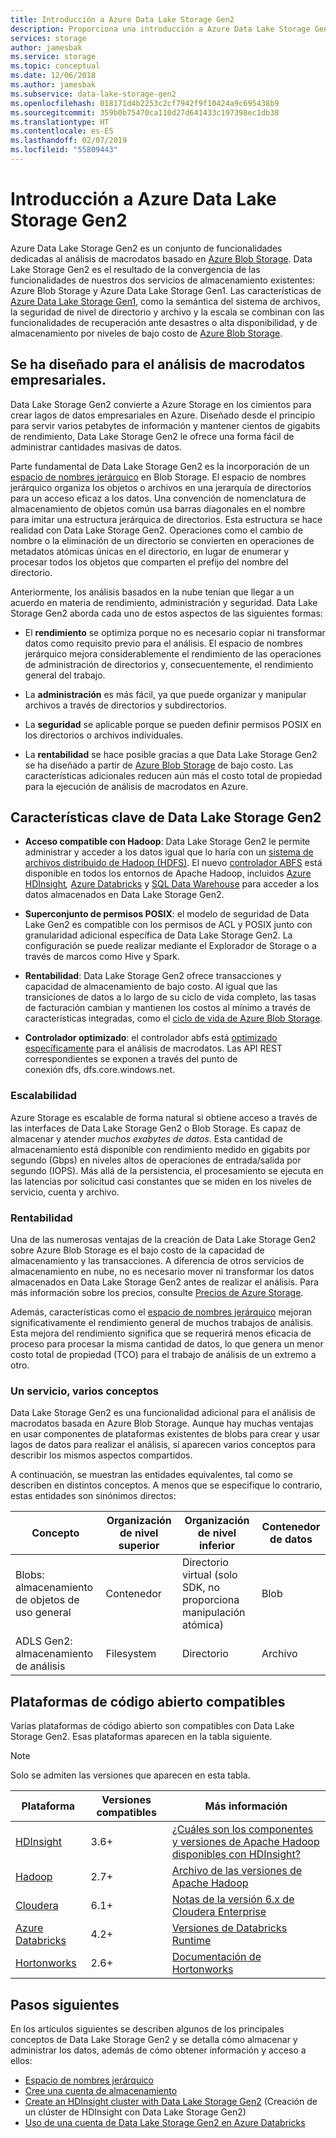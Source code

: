 ```yaml
---
title: Introducción a Azure Data Lake Storage Gen2
description: Proporciona una introducción a Azure Data Lake Storage Gen2
services: storage
author: jamesbak
ms.service: storage
ms.topic: conceptual
ms.date: 12/06/2018
ms.author: jamesbak
ms.subservice: data-lake-storage-gen2
ms.openlocfilehash: 018171d4b2253c2cf7942f9f10424a9c695438b9
ms.sourcegitcommit: 359b0b75470ca110d27d641433c197398ec1db38
ms.translationtype: HT
ms.contentlocale: es-ES
ms.lasthandoff: 02/07/2019
ms.locfileid: "55809443"
---
```

# <a name="introduction-to-azure-data-lake-storage-gen2"></a>Introducción a Azure Data Lake Storage Gen2

‎Azure Data Lake Storage Gen2 es un conjunto de funcionalidades dedicadas al análisis de macrodatos basado en [Azure Blob Storage](storage-blobs-introduction.md). Data Lake Storage Gen2 es el resultado de la convergencia de las funcionalidades de nuestros dos servicios de almacenamiento existentes: Azure Blob Storage y Azure Data Lake Storage Gen1. Las características de [Azure Data Lake Storage Gen1](https://docs.microsoft.com/azure/data-lake-store/index), como la semántica del sistema de archivos, la seguridad de nivel de directorio y archivo y la escala se combinan con las funcionalidades de recuperación ante desastres o alta disponibilidad, y de almacenamiento por niveles de bajo costo de [Azure Blob Storage](storage-blobs-introduction.md).

## <a name="designed-for-enterprise-big-data-analytics"></a>Se ha diseñado para el análisis de macrodatos empresariales.

Data Lake Storage Gen2 convierte a Azure Storage en los cimientos para crear lagos de datos empresariales en Azure. Diseñado desde el principio para servir varios petabytes de información y mantener cientos de gigabits de rendimiento, Data Lake Storage Gen2 le ofrece una forma fácil de administrar cantidades masivas de datos.

Parte fundamental de Data Lake Storage Gen2 es la incorporación de un [espacio de nombres jerárquico](data-lake-storage-namespace.md) en Blob Storage. El espacio de nombres jerárquico organiza los objetos o archivos en una jerarquía de directorios para un acceso eficaz a los datos. Una convención de nomenclatura de almacenamiento de objetos común usa barras diagonales en el nombre para imitar una estructura jerárquica de directorios. Esta estructura se hace realidad con Data Lake Storage Gen2. Operaciones como el cambio de nombre o la eliminación de un directorio se convierten en operaciones de metadatos atómicas únicas en el directorio, en lugar de enumerar y procesar todos los objetos que comparten el prefijo del nombre del directorio.

Anteriormente, los análisis basados en la nube tenían que llegar a un acuerdo en materia de rendimiento, administración y seguridad. Data Lake Storage Gen2 aborda cada uno de estos aspectos de las siguientes formas:

-   El **rendimiento** se optimiza porque no es necesario copiar ni transformar datos como requisito previo para el análisis. El espacio de nombres jerárquico mejora considerablemente el rendimiento de las operaciones de administración de directorios y, consecuentemente, el rendimiento general del trabajo.

-   La **administración** es más fácil, ya que puede organizar y manipular archivos a través de directorios y subdirectorios.

-   La **seguridad** se aplicable porque se pueden definir permisos POSIX en los directorios o archivos individuales.

-   La **rentabilidad** se hace posible gracias a que Data Lake Storage Gen2 se ha diseñado a partir de [Azure Blob Storage](storage-blobs-introduction.md) de bajo costo. Las características adicionales reducen aún más el costo total de propiedad para la ejecución de análisis de macrodatos en Azure.

## <a name="key-features-of-data-lake-storage-gen2"></a>Características clave de Data Lake Storage Gen2

-   **Acceso compatible con Hadoop**: Data Lake Storage Gen2 le permite administrar y acceder a los datos igual que lo haría con un [sistema de archivos distribuido de Hadoop (HDFS)](http://hadoop.apache.org/docs/current/hadoop-project-dist/hadoop-hdfs/HdfsDesign.html). El nuevo [controlador ABFS](data-lake-storage-abfs-driver.md) está disponible en todos los entornos de Apache Hadoop, incluidos [Azure HDInsight](https://docs.microsoft.com/azure/hdinsight/index)*,* [Azure Databricks](https://docs.microsoft.com/azure/azure-databricks/index) y [SQL Data Warehouse](https://docs.microsoft.com/azure/sql-data-warehouse/) para acceder a los datos almacenados en Data Lake Storage Gen2.

-   **Superconjunto de permisos POSIX**: el modelo de seguridad de Data Lake Gen2 es compatible con los permisos de ACL y POSIX junto con granularidad adicional específica de Data Lake Storage Gen2. La configuración se puede realizar mediante el Explorador de Storage o a través de marcos como Hive y Spark.

-   **Rentabilidad**: Data Lake Storage Gen2 ofrece transacciones y capacidad de almacenamiento de bajo costo. Al igual que las transiciones de datos a lo largo de su ciclo de vida completo, las tasas de facturación cambian y mantienen los costos al mínimo a través de características integradas, como el [ciclo de vida de Azure Blob Storage](storage-lifecycle-management-concepts.md).

-   **Controlador optimizado**: el controlador abfs está [optimizado específicamente](data-lake-storage-abfs-driver.md) para el análisis de macrodatos. Las API REST correspondientes se exponen a través del punto de conexión dfs, dfs.core.windows.net.

### <a name="scalability"></a>Escalabilidad

Azure Storage es escalable de forma natural si obtiene acceso a través de las interfaces de Data Lake Storage Gen2 o Blob Storage. Es capaz de almacenar y atender *muchos exabytes de datos*. Esta cantidad de almacenamiento está disponible con rendimiento medido en gigabits por segundo (Gbps) en niveles altos de operaciones de entrada/salida por segundo (IOPS). Más allá de la persistencia, el procesamiento se ejecuta en las latencias por solicitud casi constantes que se miden en los niveles de servicio, cuenta y archivo.

### <a name="cost-effectiveness"></a>Rentabilidad

Una de las numerosas ventajas de la creación de Data Lake Storage Gen2 sobre Azure Blob Storage es el bajo costo de la capacidad de almacenamiento y las transacciones. A diferencia de otros servicios de almacenamiento en nube, no es necesario mover ni transformar los datos almacenados en Data Lake Storage Gen2 antes de realizar el análisis. Para más información sobre los precios, consulte [Precios de Azure Storage](https://azure.microsoft.com/pricing/details/storage).

Además, características como el [espacio de nombres jerárquico](data-lake-storage-namespace.md) mejoran significativamente el rendimiento general de muchos trabajos de análisis. Esta mejora del rendimiento significa que se requerirá menos eficacia de proceso para procesar la misma cantidad de datos, lo que genera un menor costo total de propiedad (TCO) para el trabajo de análisis de un extremo a otro.

### <a name="one-service-multiple-concepts"></a>Un servicio, varios conceptos

Data Lake Storage Gen2 es una funcionalidad adicional para el análisis de macrodatos basada en Azure Blob Storage. Aunque hay muchas ventajas en usar componentes de plataformas existentes de blobs para crear y usar lagos de datos para realizar el análisis, sí aparecen varios conceptos para describir los mismos aspectos compartidos.

A continuación, se muestran las entidades equivalentes, tal como se describen en distintos conceptos. A menos que se especifique lo contrario, estas entidades son sinónimos directos:

| Concepto                                | Organización de nivel superior | Organización de nivel inferior                                            | Contenedor de datos |
|----------------------------------------|------------------------|---------------------------------------------------------------------|----------------|
| Blobs: almacenamiento de objetos de uso general | Contenedor              | Directorio virtual (solo SDK, no proporciona manipulación atómica) | Blob           |
| ADLS Gen2: almacenamiento de análisis          | Filesystem             | Directorio                                                           | Archivo           |

## <a name="supported-open-source-platforms"></a>Plataformas de código abierto compatibles

Varias plataformas de código abierto son compatibles con Data Lake Storage Gen2. Esas plataformas aparecen en la tabla siguiente.

> [!NOTE]
> Solo se admiten las versiones que aparecen en esta tabla.

| Plataforma |  Versiones compatibles | Más información |
| --- | --- | --- |
| [HDInsight](https://azure.microsoft.com/services/hdinsight/) | 3.6+ | [¿Cuáles son los componentes y versiones de Apache Hadoop disponibles con HDInsight?](https://docs.microsoft.com/azure/hdinsight/hdinsight-component-versioning?toc=%2Fen-us%2Fazure%2Fhdinsight%2Fstorm%2FTOC.json&bc=%2Fen-us%2Fazure%2Fbread%2Ftoc.json)
| [Hadoop](https://hadoop.apache.org/) | 2.7+ | [Archivo de las versiones de Apache Hadoop](https://hadoop.apache.org/release.html) |
| [Cloudera](https://www.cloudera.com/) | 6.1+ | [Notas de la versión 6.x de Cloudera Enterprise](https://www.cloudera.com/documentation/enterprise/6/release-notes/topics/rg_cdh_6_release_notes.html) |
| [Azure Databricks](https://azure.microsoft.com/services/databricks/) | 4.2+ | [Versiones de Databricks Runtime](https://docs.databricks.com/release-notes/runtime/databricks-runtime-ver.html) |
|[Hortonworks](https://hortonworks.com/)| 2.6+ | [Documentación de Hortonworks](https://docs.hortonworks.com/) |

## <a name="next-steps"></a>Pasos siguientes

En los artículos siguientes se describen algunos de los principales conceptos de Data Lake Storage Gen2 y se detalla cómo almacenar y administrar los datos, además de cómo obtener información y acceso a ellos:

-   [Espacio de nombres jerárquico](data-lake-storage-namespace.md)
-   [Cree una cuenta de almacenamiento](data-lake-storage-quickstart-create-account.md)
-   [Create an HDInsight cluster with Data Lake Storage Gen2](data-lake-storage-quickstart-create-connect-hdi-cluster.md) (Creación de un clúster de HDInsight con Data Lake Storage Gen2)
-   [Uso de una cuenta de Data Lake Storage Gen2 en Azure Databricks](data-lake-storage-quickstart-create-databricks-account.md)
